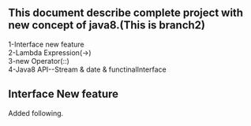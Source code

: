 This document describe complete project with new concept of java8.(This is branch2)
-------------------------------------------------------------------------
1-Interface new feature <br>
2-Lambda Expression(->) <br>
3-new Operator(::) <br>
4-Java8 API--Stream & date & functinalInterface <br>

Interface New feature
-----------------------
Added following.
